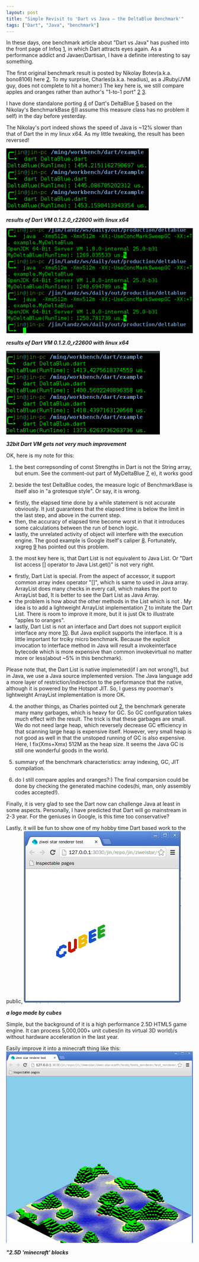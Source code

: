 ```yaml
---
layout: post
title: "Simple Revisit to 'Dart vs Java — the DeltaBlue Benchmark'"
tags: ["Dart", "Java", "benchmark"]
---
```


In these days, one benchmark article about "Dart vs Java" has pushed into the front page of Infoq [1], in which Dart attracts eyes again. As a performance addict and Javaer/Dartisan, I have a definite interesting to say something.

The first original benchmark result is posted by Nikolay Botev(a.k.a. bono8106) here [2]. To my surprise, Charles(a.k.a. headius), as a JRuby/JVM guy, does not complete to hit a homer:) The key here is, we still compare apples and oranges rather than author's "1-to-1 port" [2] [3].

I have done standalone porting [4] of Dart's DeltaBlue [5] based on the Nikolay's BenchmarkBase [6](I assume this measure class has no problem it self) in the day before yesterday.

The Nikolay's port indeed shows the speed of Java is ~12% slower than that of Dart the in my linux x64. As my little tweaking, the result has been reversed!


![results of Dart VM 0.1.2.0_r22600, linux x64](/assets/img/posts/_2013-05-15-simple-revisit-to-dart-vs-java-img/dartvm_linux64.png)

_**results of Dart VM 0.1.2.0_r22600 with linux x64**_

![results of OpenJDK 64-Bit Server VM 1.8.0-internal 25.0-b31](/assets/img/posts/_2013-05-15-simple-revisit-to-dart-vs-java-img/java8_linux64.png)

_**results of Dart VM 0.1.2.0_r22600 with linux x64**_

![results of Dart VM 0.1.2.0_r22600, linux 32bit](/assets/img/posts/_2013-05-15-simple-revisit-to-dart-vs-java-img/dartvm_linux32.png)

_**32bit Dart VM gets not very much improvement**_

OK, here is my note for this: 

1. the best correpsonding of const Strengths in Dart is not the String array, but enum. See the comment-out part of MyDeltaBlue [7], e), it works good 

2. beside the test DeltaBlue codes, the measure logic of BenchmarkBase is itself also in "a grotesque style". Or say, it is wrong. 
  * firstly, the elapsed time done by a while statement is not accurate obviously. It just guarantees that the elapsed time is below the limit in the last step, and above in the current step. 
  * then, the accuracy of elapsed time become worst in that it introduces some calculations between the run of bench logic. 
  * lastly, the unrelated activity of object will interfere with the execution engine.
The good example is Google itself's caliper [8]. Fortunately, xxgreg [9] has pointed out this problem.

3. the most key here is, that Dart List is not equivalent to Java List. Or "Dart list access [] operator to Java List.get()" is not very right.
  * firstly, Dart List is special. From the aspect of accessor, it support common array index operator "[]", which is same to used in Java array. ArrayList does many checks in every call, which makes the port to ArrayList bad, It is better to see the Dart List as Java Array. 
  * the problem is how about the other methods in the List which is not . My idea is to add a lightweight ArrayList implementation [7] to imitate the Dart List. There is room to improve it more, but it is just Ok to illustrate "apples to oranges".
  * lastly, Dart List is not an interface and Dart does not support explicit interface any more [10]. But Java explicit supports the interface. It is a little important for trciky micro benchmark. Because the explicit invocation to interface method in Java will result a invokeinterface bytecode which is more expensive than common invokevirtual no matter more or less(about ~5% in this benchmark).

Please note that, the Dart List is native implemeted(if I am not wrong?), but in Java, we use a Java source implemented version. The Java language add a more layer of restriction/indirection to the performance that the native, although it is powered by the Hotspot JIT. So, I guess my poorman's lightweight ArrayList implementation is more OK.

4. the another things, as Charles pointed out [2], the benchmark generate many many garbages, which is heavy for GC. So GC configuration takes much effect with the result. 
The trick is that these garbages are small. We do not need large heap, which reversely decrease GC efficiency in that scanning large heap is expensive itself. However, very small heap is not good as well in that the unstoped running of GC is also expensive. Here, I fix(Xms+Xmx) 512M as the heap size. It seems the Java GC is still one wonderful goods in the world.

5. summary of the benchmark characteristics: array indexing, GC, JIT compilation.

6. do I still compare apples and oranges?:) The final comparsion could be done by checking the generated machine codes(hi, man, only assembly codes accepted!).

Finally, it is very glad to see the Dart now can challenge Java at least in some aspects. Personally, I have predicted that Dart will go mainstream in 2-3 year. For the geniuses in Google, is this time too conservative?

Lastly, it will be fun to show one of my hobby time Dart based work to the public,
![a logo made by cubes](/assets/img/posts/_2013-05-15-simple-revisit-to-dart-vs-java-img/cubee_logo.png)

_**a logo made by cubes**_

Simple, but the background of it is a high performance 2.5D HTML5 game engine. It can process 5,000,000+ unit cubes(in its virtual 3D world)/s without hardware acceleration in the last year.

Easily improve it into a minecraft thing like this:
![2.5D "minecraft" blocks](/assets/img/posts/_2013-05-15-simple-revisit-to-dart-vs-java-img/engine_early.png)

_**"2.5D 'minecraft' blocks**_


[1]: http://www.infoq.com/news/2013/05/Dart-Java-DeltaBlue 
[2]: http://bonovox.be/blog/?p=128
[3]: http://www.reddit.com/r/programming/comments/1e2jhr/dart_vs_java_the_deltablue_benchmark/
[4]: https://github.com/jinmingjian/benchmark_harness_java 
[5]: https://github.com/dart-lang/benchmark_harness/
[6]: https://github.com/bono8106/benchmark_harness_java
[7]: https://github.com/jinmingjian/benchmark_harness_java/blob/master/deltablue/src/example/MyDeltaBlue.java
[8]: http://code.google.com/p/caliper
[9]: https://github.com/xxgreg/deltablue
[10]: http://www.dartlang.org/articles/m1-language-changes/#no-explicit-interfaces